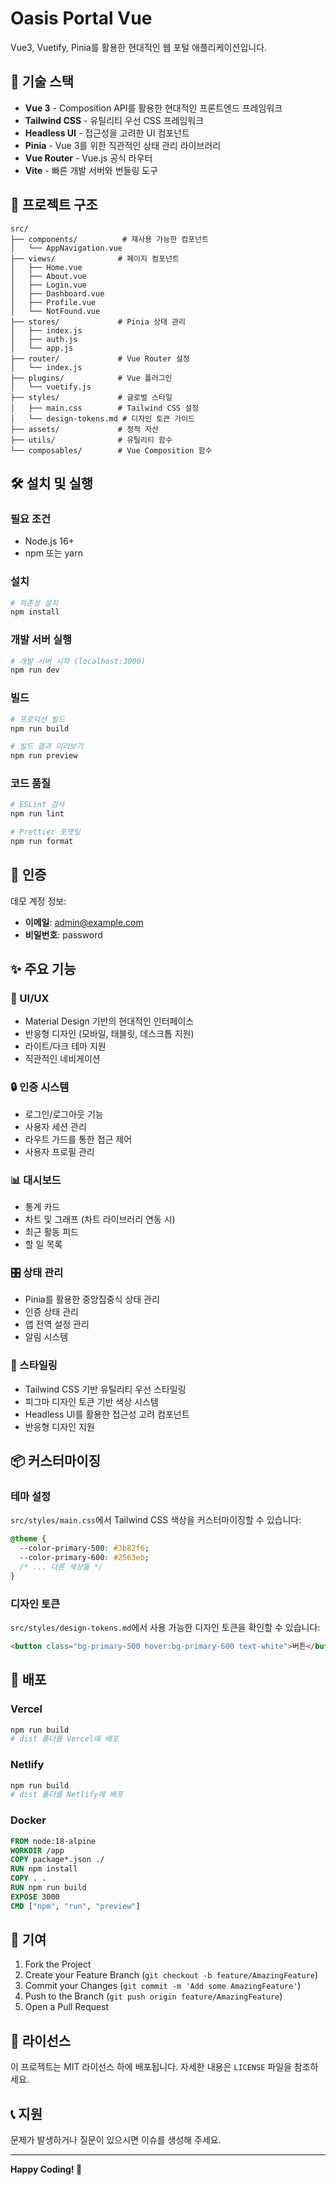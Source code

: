 # Oasis Portal Vue

Vue3, Vuetify, Pinia를 활용한 현대적인 웹 포털 애플리케이션입니다.

## 🚀 기술 스택

- **Vue 3** - Composition API를 활용한 현대적인 프론트엔드 프레임워크
- **Tailwind CSS** - 유틸리티 우선 CSS 프레임워크
- **Headless UI** - 접근성을 고려한 UI 컴포넌트
- **Pinia** - Vue 3를 위한 직관적인 상태 관리 라이브러리
- **Vue Router** - Vue.js 공식 라우터
- **Vite** - 빠른 개발 서버와 번들링 도구

## 📁 프로젝트 구조

```
src/
├── components/          # 재사용 가능한 컴포넌트
│   └── AppNavigation.vue
├── views/              # 페이지 컴포넌트
│   ├── Home.vue
│   ├── About.vue
│   ├── Login.vue
│   ├── Dashboard.vue
│   ├── Profile.vue
│   └── NotFound.vue
├── stores/             # Pinia 상태 관리
│   ├── index.js
│   ├── auth.js
│   └── app.js
├── router/             # Vue Router 설정
│   └── index.js
├── plugins/            # Vue 플러그인
│   └── vuetify.js
├── styles/             # 글로벌 스타일
│   ├── main.css        # Tailwind CSS 설정
│   └── design-tokens.md # 디자인 토큰 가이드
├── assets/             # 정적 자산
├── utils/              # 유틸리티 함수
└── composables/        # Vue Composition 함수
```

## 🛠️ 설치 및 실행

### 필요 조건

- Node.js 16+
- npm 또는 yarn

### 설치

```bash
# 의존성 설치
npm install
```

### 개발 서버 실행

```bash
# 개발 서버 시작 (localhost:3000)
npm run dev
```

### 빌드

```bash
# 프로덕션 빌드
npm run build

# 빌드 결과 미리보기
npm run preview
```

### 코드 품질

```bash
# ESLint 검사
npm run lint

# Prettier 포맷팅
npm run format
```

## 🔐 인증

데모 계정 정보:

- **이메일**: admin@example.com
- **비밀번호**: password

## ✨ 주요 기능

### 🎨 UI/UX

- Material Design 기반의 현대적인 인터페이스
- 반응형 디자인 (모바일, 태블릿, 데스크톱 지원)
- 라이트/다크 테마 지원
- 직관적인 네비게이션

### 🔒 인증 시스템

- 로그인/로그아웃 기능
- 사용자 세션 관리
- 라우트 가드를 통한 접근 제어
- 사용자 프로필 관리

### 📊 대시보드

- 통계 카드
- 차트 및 그래프 (차트 라이브러리 연동 시)
- 최근 활동 피드
- 할 일 목록

### 🎛️ 상태 관리

- Pinia를 활용한 중앙집중식 상태 관리
- 인증 상태 관리
- 앱 전역 설정 관리
- 알림 시스템

### 🎨 스타일링

- Tailwind CSS 기반 유틸리티 우선 스타일링
- 피그마 디자인 토큰 기반 색상 시스템
- Headless UI를 활용한 접근성 고려 컴포넌트
- 반응형 디자인 지원

## 📦 커스터마이징

### 테마 설정

`src/styles/main.css`에서 Tailwind CSS 색상을 커스터마이징할 수 있습니다:

```css
@theme {
  --color-primary-500: #3b82f6;
  --color-primary-600: #2563eb;
  /* ... 다른 색상들 */
}
```

### 디자인 토큰

`src/styles/design-tokens.md`에서 사용 가능한 디자인 토큰을 확인할 수 있습니다:

```html
<button class="bg-primary-500 hover:bg-primary-600 text-white">버튼</button>
```

## 🚀 배포

### Vercel

```bash
npm run build
# dist 폴더를 Vercel에 배포
```

### Netlify

```bash
npm run build
# dist 폴더를 Netlify에 배포
```

### Docker

```dockerfile
FROM node:18-alpine
WORKDIR /app
COPY package*.json ./
RUN npm install
COPY . .
RUN npm run build
EXPOSE 3000
CMD ["npm", "run", "preview"]
```

## 🤝 기여

1. Fork the Project
2. Create your Feature Branch (`git checkout -b feature/AmazingFeature`)
3. Commit your Changes (`git commit -m 'Add some AmazingFeature'`)
4. Push to the Branch (`git push origin feature/AmazingFeature`)
5. Open a Pull Request

## 📄 라이선스

이 프로젝트는 MIT 라이선스 하에 배포됩니다. 자세한 내용은 `LICENSE` 파일을 참조하세요.

## 📞 지원

문제가 발생하거나 질문이 있으시면 이슈를 생성해 주세요.

---

**Happy Coding! 🎉**
